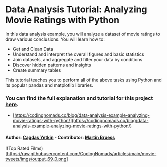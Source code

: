 
# Data Analysis Tutorial: Analyzing Movie Ratings with Python

In this data analysis example, you will analyze a dataset of movie ratings to draw various conclusions. You will learn how to:

* Get and Clean Data
* Understand and interpret the overall figures and basic statistics
* Join datasets, and aggregate and filter your data by conditions
* Discover hidden patterns and insights
* Create summary tables

This tutorial teaches you to perform all of the above tasks using Python and its popular pandas and matplotlib libraries.

### You can find the full explanation and tutorial for this project [here](https://codingnomads.co/blog/data-analysis-example-analyzing-movie-ratings-with-python/).
* [https://codingnomads.co/blog/data-analysis-example-analyzing-movie-ratings-with-python/](https://codingnomads.co/blog/data-analysis-example-analyzing-movie-ratings-with-python/)

#### Author: [Cagdas Yetkin](https://www.linkedin.com/in/cagdasyetkin/) - Contributor: [Martin Bruess](https://martinbreuss.com/)

!(Top Rated Films)[https://raw.githubusercontent.com/CodingNomads/articles/main/movie-tweets/imgs/output_69_0.png]
